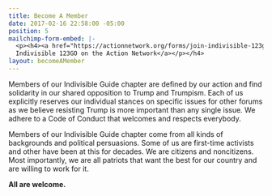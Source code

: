 ```yaml
---
title: Become A Member
date: 2017-02-16 22:58:00 -05:00
position: 5
mailchimp-form-embed: |-
  <p><h4><a href="https://actionnetwork.org/forms/join-indivisible-123go?clear_id=true">Join
  Indivisible 123GO on the Action Network</a></p></h4>
layout: becomeAMember
---
```


Members of our Indivisible Guide chapter are defined by our action and find solidarity in our shared opposition to Trump and Trumpism. Each of us explicitly reserves our individual stances on specific issues for other forums as we believe resisting Trump is more important than any single issue. We adhere to a Code of Conduct that welcomes and respects everybody.

Members of our Indivisible Guide chapter come from all kinds of backgrounds and political persuasions. Some of us are first-time activists and other have been at this for decades. We are citizens and noncitizens. Most importantly, we are all patriots that want the best for our country and are willing to work for it.

**All are welcome.**
